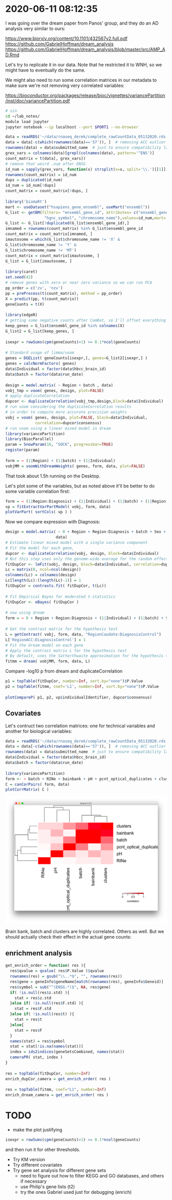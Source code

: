 # 2020-06-11 08:12:35

I was going over the dream paper from Panos' group, and they do an AD analysis
very similar to ours:

https://www.biorxiv.org/content/10.1101/432567v2.full.pdf
https://github.com/GabrielHoffman/dream_analysis
https://github.com/GabrielHoffman/dream_analysis/blob/master/src/AMP_AD.Rmd

Let's try to replicate it in our data. Note that he restricted it to WNH, so we
might have to eventually do the same.

We might also need to run some correlation matrices in our metadata to make sure
we're not removing very correlated variables:

https://bioconductor.org/packages/release/bioc/vignettes/variancePartition/inst/doc/variancePartition.pdf

```bash
# sin
cd ~/lab_notes/
module load jupyter
jupyter notebook --ip localhost --port $PORT1 --no-browser
```

```r
data = readRDS('~/data/rnaseq_derek/complete_rawCountData_05132020.rds')
data = data[-c(which(rownames(data)=='57')), ]  # removing ACC outlier
rownames(data) = data$submitted_name  # just to ensure compatibility later
grex_vars = colnames(data)[grepl(colnames(data), pattern='^ENS')]
count_matrix = t(data[, grex_vars])
# remove that weird .num after ENSG
id_num = sapply(grex_vars, function(x) strsplit(x=x, split='\\.')[[1]][1])
rownames(count_matrix) = id_num
dups = duplicated(id_num)
id_num = id_num[!dups]
count_matrix = count_matrix[!dups, ]

library('biomaRt')
mart <- useDataset("hsapiens_gene_ensembl", useMart("ensembl"))
G_list <- getBM(filters= "ensembl_gene_id", attributes= c("ensembl_gene_id",
                 "hgnc_symbol", "chromosome_name"),values=id_num,mart= mart)
G_list <- G_list[!duplicated(G_list$ensembl_gene_id),]
imnamed = rownames(count_matrix) %in% G_list$ensembl_gene_id
count_matrix = count_matrix[imnamed, ]
imautosome = which(G_list$chromosome_name != 'X' &
G_list$chromosome_name != 'Y' &
G_list$chromosome_name != 'MT')
count_matrix = count_matrix[imautosome, ]
G_list = G_list[imautosome, ]

library(caret)
set.seed(42)
# remove genes with zero or near zero variance so we can run PCA
pp_order = c('zv', 'nzv')
pp = preProcess(t(count_matrix), method = pp_order)
X = predict(pp, t(count_matrix))
geneCounts = t(X)

library(edgeR)
# getting some negative counts after ComBat, so I'll offset everything
keep_genes = G_list$ensembl_gene_id %in% colnames(X)
G_list2 = G_list[keep_genes, ]

isexpr = rowSums(cpm(geneCounts)>1) >= 0.1*ncol(geneCounts)

# Standard usage of limma/voom
genes = DGEList( geneCounts[isexpr,], genes=G_list2[isexpr,] ) 
genes = calcNormFactors( genes)
data$Individual = factor(data$hbcc_brain_id)
data$batch = factor(data$run_date)

design = model.matrix( ~ Region + batch , data)
vobj_tmp = voom( genes, design, plot=FALSE)
# apply duplicateCorrelation 
dupcor <- duplicateCorrelation(vobj_tmp,design,block=data$Individual)
# run voom considering the duplicateCorrelation results
# in order to compute more accurate precision weights
vobj = voom( genes, design, plot=FALSE, block=data$Individual,
             correlation=dupcor$consensus)
# run voom using a linear mixed model in dream
library(variancePartition)
library(BiocParallel)
param = SnowParam(16, "SOCK", progressbar=TRUE)
register(param)

form = ~ (1|Region) + (1|batch) + (1|Individual)
vobjMM = voomWithDreamWeights( genes, form, data, plot=FALSE)
```

That took about 1.5h running on the Desktop.

Let's plot some of the variables, but as noted above it'll be better to do some
variable correlation first:

```r
form = ~ (1|Region:Diagnosis) + (1|Individual) + (1|batch) + (1|Region) + (1|Sex) + RINe + PMI + Age
vp = fitExtractVarPartModel( vobj, form, data)
plotVarPart( sortCols( vp ) ) 
```

Now we compare expression with Diagnosis:

```r
design = model.matrix( ~ 0 + Region + Region:Diagnosis + batch + Sex + RINe + PMI + Age,
                      data)
# Estimate linear mixed model with a single variance component
# Fit the model for each gene, 
dupcor <- duplicateCorrelation(vobj, design, block=data$Individual)
# But this step uses only the genome-wide average for the random effect
fitDupCor <- lmFit(vobj, design, block=data$Individual, correlation=dupcor$consensus)
Lc = matrix(0, ncol=ncol(design))
colnames(Lc) = colnames(design)
Lc[length(Lc):(length(Lc)-1)] = 1
fitDupCor = contrasts.fit( fitDupCor, t(Lc))
 
# Fit Empirical Bayes for moderated t-statistics
fitDupCor <- eBayes( fitDupCor )

# now using dream
form = ~ 0 + Region + Region:Diagnosis + (1|Individual) + (1|batch) + Sex + scale(RINe) + scale(PMI) + scale(Age) 
 
# Get the contrast matrix for the hypothesis test
L = getContrast( vobj, form, data, "RegionCaudate:DiagnosisControl")
L['RegionACC:DiagnosisControl'] = 1
# Fit the dream model on each gene
# Apply the contrast matrix L for the hypothesis test  
# By default, uses the Satterthwaite approximation for the hypothesis test
fitmm = dream( vobjMM, form, data, L)
```

Compare -log10 p from dream and duplicateCorrelation

```r
p1 = topTable(fitDupCor, number=Inf, sort.by="none")$P.Value
p2 = topTable(fitmm, coef='L1', number=Inf, sort.by="none")$P.Value
      
plotCompareP( p1, p2, vp$individualIdentifier, dupcor$consensus)
```

## Covariates

Let's contruct two correlation matrices: one for technical variables and another
for biological variables:

```r
data = readRDS('~/data/rnaseq_derek/complete_rawCountData_05132020.rds')
data = data[-c(which(rownames(data)=='57')), ]  # removing ACC outlier
rownames(data) = data$submitted_name  # just to ensure compatibility later
data$Individual = factor(data$hbcc_brain_id)
data$batch = factor(data$run_date)

library(variancePartition)
form <- ~ batch + RINe + bainbank + pH + pcnt_optical_duplicates + clusters
C = canCorPairs( form, data)
plotCorrMatrix( C )
```

![](images/2020-06-12-13-42-02.png)

Brain bank, batch and clusters are highly correlated. Others as well. But we
should actually check their effect in the actual gene counts:

## enrichment analysis

```r
get_enrich_order = function( res ){
  res$qvalue = qvalue( res$P.Value )$qvalue
  rownames(res) = gsub("\\..*$", "", rownames(res))
  res$gene = geneInfo$geneName[match(rownames(res), geneInfo$Geneid)]
  res$symbol = sub("^(ENSG.*)$", NA, res$gene)
  if( !is.null(res$z.std) ){
    stat = res$z.std
  }else if( !is.null(res$F.std) ){
    stat = res$F.std
  }else if( !is.null(res$t) ){
    stat = res$t
  }else{
    stat = res$F
  }
  names(stat) = res$symbol
  stat = stat[!is.na(names(stat))]
  index = ids2indices(geneSetsCombined, names(stat))
  cameraPR( stat, index )
}

res = topTable(fitDupCor, number=Inf) 
enrich_dupCor_camera = get_enrich_order( res ) 
   
res = topTable(fitmm, coef="L1", number=Inf)  
enrich_dream_camera = get_enrich_order( res )   
```

# TODO
* make the plot justifying 
```r
isexpr = rowSums(cpm(geneCounts)>1) >= 0.1*ncol(geneCounts)
```
and then run it for other thresholds.
* Try KM version
* Try different covariates
* Try gene set analysis for different gene sets
  * need to figure out how to filter KEGG and GO databases, and others if necessary
  * use Philip's gene lists (t2)
  * try the ones Gabriel used just for debugging (enrich)
